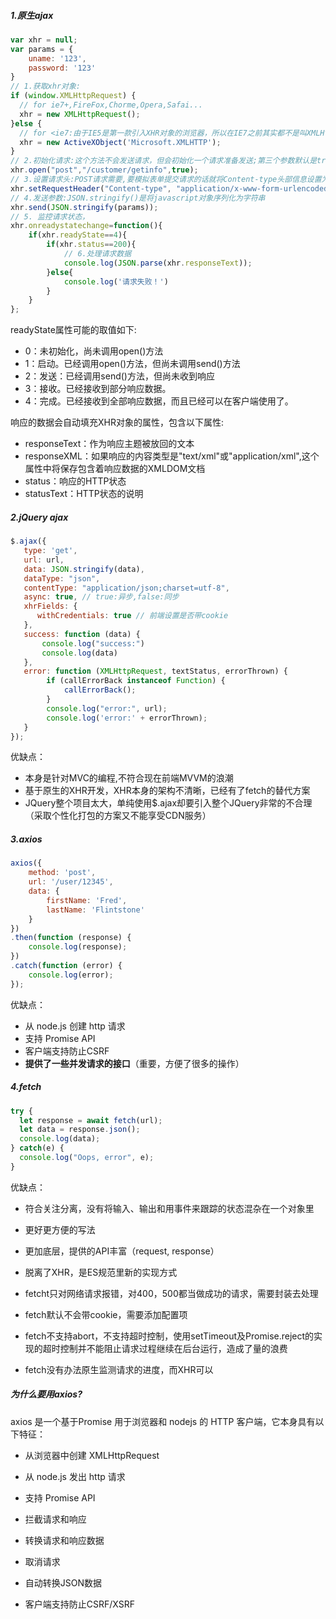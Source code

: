 ##### 1.原生ajax

~~~javascript
var xhr = null;
var params = {
    uname: '123',
    password: '123'
}
// 1.获取xhr对象:
if (window.XMLHttpRequest) {
  // for ie7+,FireFox,Chorme,Opera,Safai...
  xhr = new XMLHttpRequest(); 
}else {
  // for <ie7:由于IE5是第一款引入XHR对象的浏览器，所以在IE7之前其实都不是叫XMLHttpRequest.
  xhr = new ActiveXObject('Microsoft.XMLHTTP'); 
}
// 2.初始化请求:这个方法不会发送请求，但会初始化一个请求准备发送;第三个参数默认是true，也就是异步的
xhr.open("post","/customer/getinfo",true);
// 3.设置请求头:POST请求需要,要模拟表单提交请求的话就将Content-type头部信息设置为application/x-www-form-urlencoded，并且发送的是一个经过序列化之后的字符串
xhr.setRequestHeader("Content-type", "application/x-www-form-urlencoded");
// 4.发送参数:JSON.stringify()是将javascript对象序列化为字符串
xhr.send(JSON.stringify(params)); 
// 5. 监控请求状态，
xhr.onreadystatechange=function(){
    if(xhr.readyState==4){
        if(xhr.status==200){
            // 6.处理请求数据
            console.log(JSON.parse(xhr.responseText));
        }else{
            console.log('请求失败！')
        }
    }
};
~~~

readyState属性可能的取值如下:
- 0：未初始化，尚未调用open()方法
- 1：启动。已经调用open()方法，但尚未调用send()方法
- 2：发送：已经调用send()方法，但尚未收到响应
- 3：接收。已经接收到部分响应数据。
- 4：完成。已经接收到全部响应数据，而且已经可以在客户端使用了。

响应的数据会自动填充XHR对象的属性，包含以下属性:
- responseText：作为响应主题被放回的文本
- responseXML：如果响应的内容类型是"text/xml"或"application/xml",这个属性中将保存包含着响应数据的XMLDOM文档
- status：响应的HTTP状态
- statusText：HTTP状态的说明


##### 2.jQuery ajax

~~~javascript
$.ajax({
   type: 'get',
   url: url,
   data: JSON.stringify(data),
   dataType: "json",
   contentType: "application/json;charset=utf-8",
   async: true, // true:异步,false:同步
   xhrFields: {
      withCredentials: true // 前端设置是否带cookie
   },
   success: function (data) {
   	   console.log("success:")
       console.log(data)
   },
   error: function (XMLHttpRequest, textStatus, errorThrown) {
        if (callErrorBack instanceof Function) {
            callErrorBack();
        }
   		console.log("error:", url);
        console.log('error:' + errorThrown);
   }
});
~~~

优缺点：

- 本身是针对MVC的编程,不符合现在前端MVVM的浪潮
- 基于原生的XHR开发，XHR本身的架构不清晰，已经有了fetch的替代方案
- JQuery整个项目太大，单纯使用$.ajax却要引入整个JQuery非常的不合理（采取个性化打包的方案又不能享受CDN服务）



##### 3.axios

~~~javascript
axios({
    method: 'post',
    url: '/user/12345',
    data: {
        firstName: 'Fred',
        lastName: 'Flintstone'
    }
})
.then(function (response) {
    console.log(response);
})
.catch(function (error) {
    console.log(error);
});
~~~

优缺点：

- 从 node.js 创建 http 请求
- 支持 Promise API
- 客户端支持防止CSRF
- **提供了一些并发请求的接口**（重要，方便了很多的操作）



##### 4.fetch

~~~javascript
try {
  let response = await fetch(url);
  let data = response.json();
  console.log(data);
} catch(e) {
  console.log("Oops, error", e);
}
~~~

优缺点：

- 符合关注分离，没有将输入、输出和用事件来跟踪的状态混杂在一个对象里
- 更好更方便的写法
- 更加底层，提供的API丰富（request, response）
- 脱离了XHR，是ES规范里新的实现方式

- fetcht只对网络请求报错，对400，500都当做成功的请求，需要封装去处理
- fetch默认不会带cookie，需要添加配置项
- fetch不支持abort，不支持超时控制，使用setTimeout及Promise.reject的实现的超时控制并不能阻止请求过程继续在后台运行，造成了量的浪费

- fetch没有办法原生监测请求的进度，而XHR可以



##### 为什么要用axios?

axios 是一个基于Promise 用于浏览器和 nodejs 的 HTTP 客户端，它本身具有以下特征：

- 从浏览器中创建 XMLHttpRequest
- 从 node.js 发出 http 请求
- 支持 Promise API
- 拦截请求和响应
- 转换请求和响应数据
- 取消请求
- 自动转换JSON数据

- 客户端支持防止CSRF/XSRF

